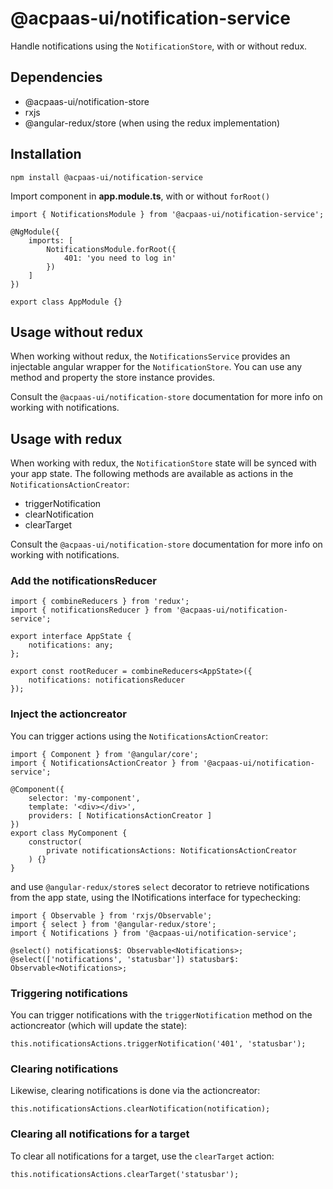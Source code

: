 # @acpaas-ui/notification-service
Handle notifications using the `NotificationStore`, with or without redux.

## Dependencies
* @acpaas-ui/notification-store
* rxjs
* @angular-redux/store (when using the redux implementation)

## Installation
```
npm install @acpaas-ui/notification-service
```

Import component in **app.module.ts**, with or without `forRoot()`
```
import { NotificationsModule } from '@acpaas-ui/notification-service';

@NgModule({
    imports: [
        NotificationsModule.forRoot({
            401: 'you need to log in'
        })
    ]
})

export class AppModule {}
```

## Usage without redux

When working without redux, the `NotificationsService` provides an injectable angular wrapper for the `NotificationStore`. You can use any method and property the store instance provides.

Consult the `@acpaas-ui/notification-store` documentation for more info on working with notifications.

## Usage with redux

When working with redux, the `NotificationStore` state will be synced with your app state. The following methods are available as actions in the `NotificationsActionCreator`:

* triggerNotification
* clearNotification
* clearTarget

Consult the `@acpaas-ui/notification-store` documentation for more info on working with notifications.

### Add the notificationsReducer

```
import { combineReducers } from 'redux';
import { notificationsReducer } from '@acpaas-ui/notification-service';

export interface AppState {
    notifications: any;
};

export const rootReducer = combineReducers<AppState>({
    notifications: notificationsReducer
});
```

### Inject the actioncreator

You can trigger actions using the `NotificationsActionCreator`:

```
import { Component } from '@angular/core';
import { NotificationsActionCreator } from '@acpaas-ui/notification-service';

@Component({
    selector: 'my-component',
    template: '<div></div>',
    providers: [ NotificationsActionCreator ]
})
export class MyComponent {
    constructor(
        private notificationsActions: NotificationsActionCreator
    ) {}
}
```

and use `@angular-redux/store`s `select` decorator to retrieve notifications from the app state, using the INotifications interface for typechecking:

```
import { Observable } from 'rxjs/Observable';
import { select } from '@angular-redux/store';
import { Notifications } from '@acpaas-ui/notification-service';

@select() notifications$: Observable<Notifications>;
@select(['notifications', 'statusbar']) statusbar$: Observable<Notifications>;
```

### Triggering notifications

You can trigger notifications with the `triggerNotification` method on the actioncreator (which will update the state):

```
this.notificationsActions.triggerNotification('401', 'statusbar');
```

### Clearing notifications

Likewise, clearing notifications is done via the actioncreator:

```
this.notificationsActions.clearNotification(notification);
```

### Clearing all notifications for a target

To clear all notifications for a target, use the `clearTarget` action:

```
this.notificationsActions.clearTarget('statusbar');
```